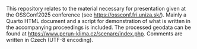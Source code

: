 This repository relates to the material necessary for presentation given at the OSSConf2025 conference (see https://ossconf.fri.uniza.sk/). Mainly a Quarto HTML document and a script for demonstration of what is written in the accompanying proceedings is included. The processed geodata can be found at https://www.perun-klima.cz/scenare/index.php. Comments are written in Czech (UTF-8 encoding).
